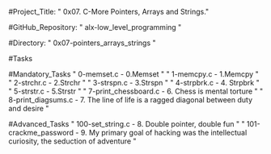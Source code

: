 #Project_Title: " 0x07. C-More Pointers, Arrays and Strings."

#GitHub_Repository: " alx-low_level_programming "

#Directory: " 0x07-pointers_arrays_strings "


#Tasks

#Mandatory_Tasks
" 0-memset.c            - 0.Memset "
" 1-memcpy.c            - 1.Memcpy "
" 2-strchr.c            - 2.Strchr "
" 3-strspn.c            - 3.Strspn "
" 4-strpbrk.c           - 4. Strpbrk "
" 5-strstr.c            - 5.Strstr "
" 7-print_chessboard.c  - 6. Chess is mental torture "
" 8-print_diagsums.c    - 7. The line of life is a ragged diagonal between duty and desire "

#Advanced_Tasks
" 100-set_string.c       - 8. Double pointer, double fun "
" 101-crackme_password   - 9. My primary goal of hacking was the intellectual curiosity, the seduction of adventure "
